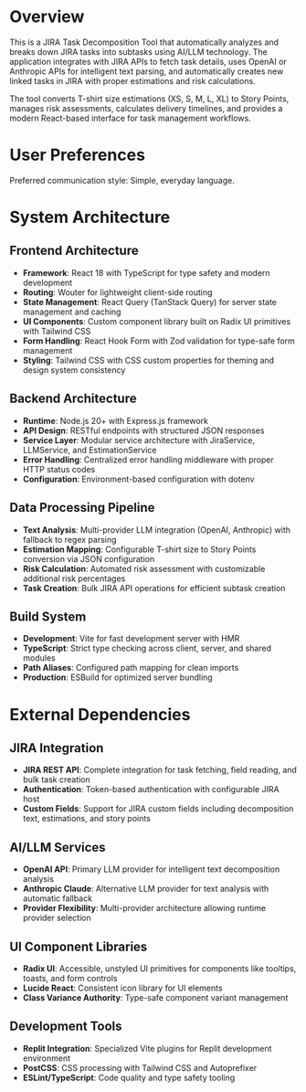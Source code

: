 # Overview

This is a JIRA Task Decomposition Tool that automatically analyzes and breaks down JIRA tasks into subtasks using AI/LLM technology. The application integrates with JIRA APIs to fetch task details, uses OpenAI or Anthropic APIs for intelligent text parsing, and automatically creates new linked tasks in JIRA with proper estimations and risk calculations.

The tool converts T-shirt size estimations (XS, S, M, L, XL) to Story Points, manages risk assessments, calculates delivery timelines, and provides a modern React-based interface for task management workflows.

# User Preferences

Preferred communication style: Simple, everyday language.

# System Architecture

## Frontend Architecture
- **Framework**: React 18 with TypeScript for type safety and modern development
- **Routing**: Wouter for lightweight client-side routing
- **State Management**: React Query (TanStack Query) for server state management and caching
- **UI Components**: Custom component library built on Radix UI primitives with Tailwind CSS
- **Form Handling**: React Hook Form with Zod validation for type-safe form management
- **Styling**: Tailwind CSS with CSS custom properties for theming and design system consistency

## Backend Architecture
- **Runtime**: Node.js 20+ with Express.js framework
- **API Design**: RESTful endpoints with structured JSON responses
- **Service Layer**: Modular service architecture with JiraService, LLMService, and EstimationService
- **Error Handling**: Centralized error handling middleware with proper HTTP status codes
- **Configuration**: Environment-based configuration with dotenv

## Data Processing Pipeline
- **Text Analysis**: Multi-provider LLM integration (OpenAI, Anthropic) with fallback to regex parsing
- **Estimation Mapping**: Configurable T-shirt size to Story Points conversion via JSON configuration
- **Risk Calculation**: Automated risk assessment with customizable additional risk percentages
- **Task Creation**: Bulk JIRA API operations for efficient subtask creation

## Build System
- **Development**: Vite for fast development server with HMR
- **TypeScript**: Strict type checking across client, server, and shared modules
- **Path Aliases**: Configured path mapping for clean imports
- **Production**: ESBuild for optimized server bundling

# External Dependencies

## JIRA Integration
- **JIRA REST API**: Complete integration for task fetching, field reading, and bulk task creation
- **Authentication**: Token-based authentication with configurable JIRA host
- **Custom Fields**: Support for JIRA custom fields including decomposition text, estimations, and story points

## AI/LLM Services
- **OpenAI API**: Primary LLM provider for intelligent text decomposition analysis
- **Anthropic Claude**: Alternative LLM provider for text analysis with automatic fallback
- **Provider Flexibility**: Multi-provider architecture allowing runtime provider selection

## UI Component Libraries
- **Radix UI**: Accessible, unstyled UI primitives for components like tooltips, toasts, and form controls
- **Lucide React**: Consistent icon library for UI elements
- **Class Variance Authority**: Type-safe component variant management

## Development Tools
- **Replit Integration**: Specialized Vite plugins for Replit development environment
- **PostCSS**: CSS processing with Tailwind CSS and Autoprefixer
- **ESLint/TypeScript**: Code quality and type safety tooling